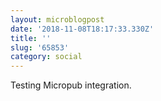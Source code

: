 ```yaml
---
layout: microblogpost
date: '2018-11-08T18:17:33.330Z'
title: ''
slug: '65853'
category: social
---
```

Testing Micropub integration.
